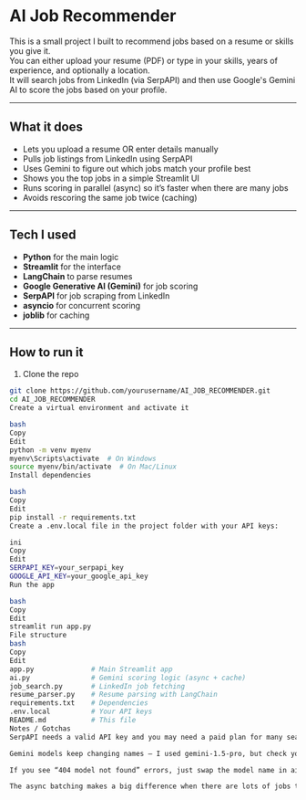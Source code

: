 # AI Job Recommender

This is a small project I built to recommend jobs based on a resume or skills you give it.  
You can either upload your resume (PDF) or type in your skills, years of experience, and optionally a location.  
It will search jobs from LinkedIn (via SerpAPI) and then use Google's Gemini AI to score the jobs based on your profile.

---

## What it does
- Lets you upload a resume OR enter details manually
- Pulls job listings from LinkedIn using SerpAPI
- Uses Gemini to figure out which jobs match your profile best
- Shows you the top jobs in a simple Streamlit UI
- Runs scoring in parallel (async) so it’s faster when there are many jobs
- Avoids rescoring the same job twice (caching)

---

## Tech I used
- **Python** for the main logic
- **Streamlit** for the interface
- **LangChain** to parse resumes
- **Google Generative AI (Gemini)** for job scoring
- **SerpAPI** for job scraping from LinkedIn
- **asyncio** for concurrent scoring
- **joblib** for caching

---

## How to run it

1. Clone the repo
```bash
git clone https://github.com/yourusername/AI_JOB_RECOMMENDER.git
cd AI_JOB_RECOMMENDER
Create a virtual environment and activate it

bash
Copy
Edit
python -m venv myenv
myenv\Scripts\activate  # On Windows
source myenv/bin/activate  # On Mac/Linux
Install dependencies

bash
Copy
Edit
pip install -r requirements.txt
Create a .env.local file in the project folder with your API keys:

ini
Copy
Edit
SERPAPI_KEY=your_serpapi_key
GOOGLE_API_KEY=your_google_api_key
Run the app

bash
Copy
Edit
streamlit run app.py
File structure
bash
Copy
Edit
app.py              # Main Streamlit app
ai.py               # Gemini scoring logic (async + cache)
job_search.py       # LinkedIn job fetching
resume_parser.py    # Resume parsing with LangChain
requirements.txt    # Dependencies
.env.local          # Your API keys
README.md           # This file
Notes / Gotchas
SerpAPI needs a valid API key and you may need a paid plan for many searches

Gemini models keep changing names — I used gemini-1.5-pro, but check your account for the latest available models

If you see “404 model not found” errors, just swap the model name in ai.py

The async batching makes a big difference when there are lots of jobs to score
